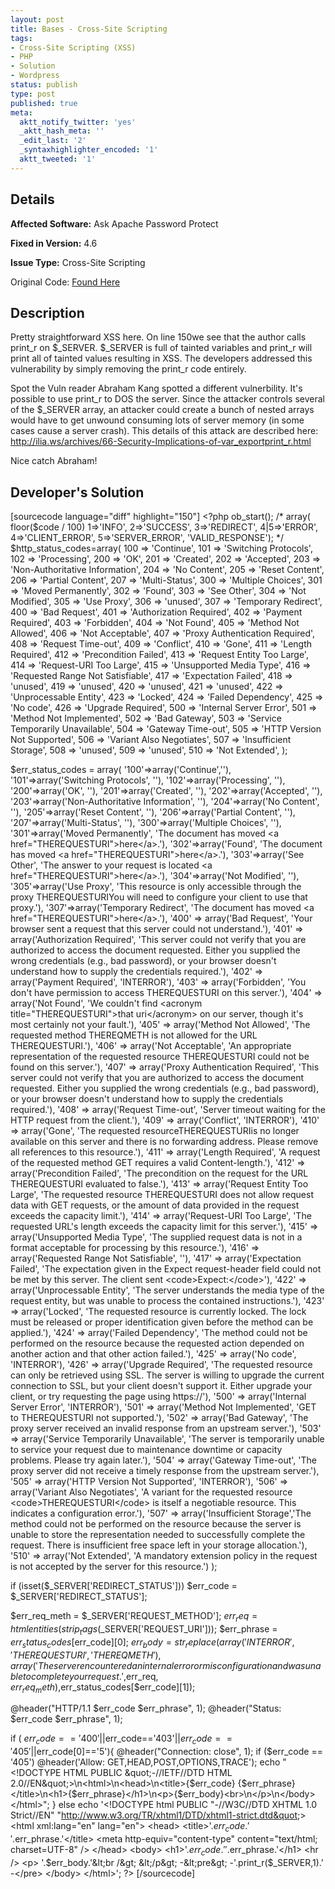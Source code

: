 ```yaml
---
layout: post
title: Bases - Cross-Site Scripting
tags:
- Cross-Site Scripting (XSS)
- PHP
- Solution
- Wordpress
status: publish
type: post
published: true
meta:
  aktt_notify_twitter: 'yes'
  _aktt_hash_meta: ''
  _edit_last: '2'
  _syntaxhighlighter_encoded: '1'
  aktt_tweeted: '1'
---
```

## Details
__Affected Software:__ Ask Apache Password Protect

__Fixed in Version:__  4.6

__Issue Type:__ Cross-Site Scripting

Original Code: <a href="http://spotthevuln.com/2011/04/bases/">Found Here</a>

## Description
Pretty straightforward XSS here. On line 150we see that the author calls print_r on $_SERVER. $_SERVER is full of tainted variables and print_r will print all of tainted values resulting in XSS. The developers addressed this vulnerability by simply removing the print_r code entirely.

Spot the Vuln reader Abraham Kang spotted a different vulnerbility. It's possible to use print_r to DOS the server. Since the attacker controls several of the $_SERVER array, an attacker could create a bunch of nested arrays would have to get unwound consuming lots of server memory (in some cases cause a server crash). This details of this attack are described here: http://ilia.ws/archives/66-Security-Implications-of-var_exportprint_r.html

Nice catch Abraham!

## Developer's Solution

[sourcecode language="diff" highlight="150"]
&lt;?php
ob_start();
/*
array( floor($code / 100)
 1=&gt;'INFO', 2=&gt;'SUCCESS', 3=&gt;'REDIRECT', 4|5=&gt;'ERROR', 4=&gt;'CLIENT_ERROR', 5=&gt;'SERVER_ERROR', 'VALID_RESPONSE');
*/
$http_status_codes=array(
        100 =&gt; 'Continue',
        101 =&gt; 'Switching Protocols',
        102 =&gt; 'Processing',
        200 =&gt; 'OK',
        201 =&gt; 'Created',
        202 =&gt; 'Accepted',
        203 =&gt; 'Non-Authoritative Information',
        204 =&gt; 'No Content',
        205 =&gt; 'Reset Content',
        206 =&gt; 'Partial Content',
        207 =&gt; 'Multi-Status',
        300 =&gt; 'Multiple Choices',
        301 =&gt; 'Moved Permanently',
        302 =&gt; 'Found',
        303 =&gt; 'See Other',
        304 =&gt; 'Not Modified',
        305 =&gt; 'Use Proxy',
        306 =&gt; 'unused',
        307 =&gt; 'Temporary Redirect',
        400 =&gt; 'Bad Request',
        401 =&gt; 'Authorization Required',
        402 =&gt; 'Payment Required',
        403 =&gt; 'Forbidden',
        404 =&gt; 'Not Found',
        405 =&gt; 'Method Not Allowed',
        406 =&gt; 'Not Acceptable',
        407 =&gt; 'Proxy Authentication Required',
        408 =&gt; 'Request Time-out',
        409 =&gt; 'Conflict',
        410 =&gt; 'Gone',
        411 =&gt; 'Length Required',
        412 =&gt; 'Precondition Failed',
        413 =&gt; 'Request Entity Too Large',
        414 =&gt; 'Request-URI Too Large',
        415 =&gt; 'Unsupported Media Type',
        416 =&gt; 'Requested Range Not Satisfiable',
        417 =&gt; 'Expectation Failed',
        418 =&gt; 'unused',
        419 =&gt; 'unused',
        420 =&gt; 'unused',
        421 =&gt; 'unused',
        422 =&gt; 'Unprocessable Entity',
        423 =&gt; 'Locked',
        424 =&gt; 'Failed Dependency',
        425 =&gt; 'No code',
        426 =&gt; 'Upgrade Required',
        500 =&gt; 'Internal Server Error',
        501 =&gt; 'Method Not Implemented',
        502 =&gt; 'Bad Gateway',
        503 =&gt; 'Service Temporarily Unavailable',
        504 =&gt; 'Gateway Time-out',
        505 =&gt; 'HTTP Version Not Supported',
        506 =&gt; 'Variant Also Negotiates',
        507 =&gt; 'Insufficient Storage',
        508 =&gt; 'unused',
        509 =&gt; 'unused',
        510 =&gt; 'Not Extended',
);

$err_status_codes = array(
'100'=&gt;array('Continue',''),
'101'=&gt;array('Switching Protocols', ''),
'102'=&gt;array('Processing',  ''),
'200'=&gt;array('OK', ''),
'201'=&gt;array('Created',  ''),
'202'=&gt;array('Accepted',  ''),
'203'=&gt;array('Non-Authoritative Information', ''),
'204'=&gt;array('No Content',  ''),
'205'=&gt;array('Reset Content',  ''),
'206'=&gt;array('Partial Content', ''),
'207'=&gt;array('Multi-Status',  ''),
'300'=&gt;array('Multiple Choices', ''),
'301'=&gt;array('Moved Permanently', 'The document has moved &lt;a href=&quot;THEREQUESTURI&quot;&gt;here&lt;/a&gt;.'),
'302'=&gt;array('Found', 'The document has moved &lt;a href=&quot;THEREQUESTURI&quot;&gt;here&lt;/a&gt;.'),
'303'=&gt;array('See Other',  'The answer to your request is located &lt;a href=&quot;THEREQUESTURI&quot;&gt;here&lt;/a&gt;.'),
'304'=&gt;array('Not Modified',  ''),
'305'=&gt;array('Use Proxy',  'This resource is only accessible through the proxy THEREQUESTURIYou will need to configure your client to use that proxy.'),
'307'=&gt;array('Temporary Redirect', 'The document has moved &lt;a href=&quot;THEREQUESTURI&quot;&gt;here&lt;/a&gt;.'),
'400' =&gt; array('Bad Request', 'Your browser sent a request that this server could not understand.'),
'401' =&gt; array('Authorization Required', 'This server could not verify that you are authorized to access the document requested. Either you supplied the wrong credentials (e.g., bad password), or your browser doesn\'t understand how to supply the credentials required.'),
'402' =&gt; array('Payment Required', 'INTERROR'),
'403' =&gt; array('Forbidden', 'You don\'t have permission to access THEREQUESTURI on this server.'),
'404' =&gt; array('Not Found', 'We couldn\'t find &lt;acronym title=&quot;THEREQUESTURI&quot;&gt;that uri&lt;/acronym&gt; on our server, though it\'s most certainly not your fault.'),
'405' =&gt; array('Method Not Allowed', 'The requested method THEREQMETH is not allowed for the URL THEREQUESTURI.'),
'406' =&gt; array('Not Acceptable', 'An appropriate representation of the requested resource THEREQUESTURI could not be found on this server.'),
'407' =&gt; array('Proxy Authentication Required', 'This server could not verify that you are authorized to access the document requested. Either you supplied the wrong credentials (e.g., bad password), or your browser doesn\'t understand how to supply the credentials required.'),
'408' =&gt; array('Request Time-out', 'Server timeout waiting for the HTTP request from the client.'),
'409' =&gt; array('Conflict', 'INTERROR'),
'410' =&gt; array('Gone', 'The requested resourceTHEREQUESTURIis no longer available on this server and there is no forwarding address. Please remove all references to this resource.'),
'411' =&gt; array('Length Required', 'A request of the requested method GET requires a valid Content-length.'),
'412' =&gt; array('Precondition Failed', 'The precondition on the request for the URL THEREQUESTURI evaluated to false.'),
'413' =&gt; array('Request Entity Too Large', 'The requested resource THEREQUESTURI does not allow request data with GET requests, or the amount of data provided in the request exceeds the capacity limit.'),
'414' =&gt; array('Request-URI Too Large', 'The requested URL\'s length exceeds the capacity limit for this server.'),
'415' =&gt; array('Unsupported Media Type', 'The supplied request data is not in a format acceptable for processing by this resource.'),
'416' =&gt; array('Requested Range Not Satisfiable', ''),
'417' =&gt; array('Expectation Failed', 'The expectation given in the Expect request-header field could not be met by this server. The client sent &lt;code&gt;Expect:&lt;/code&gt;'),
'422' =&gt; array('Unprocessable Entity', 'The server understands the media type of the request entity, but was unable to process the contained instructions.'),
'423' =&gt; array('Locked', 'The requested resource is currently locked. The lock must be released or proper identification given before the method can be applied.'),
'424' =&gt; array('Failed Dependency', 'The method could not be performed on the resource because the requested action depended on another action and that other action failed.'),
'425' =&gt; array('No code', 'INTERROR'),
'426' =&gt; array('Upgrade Required', 'The requested resource can only be retrieved using SSL. The server is willing to upgrade the current connection to SSL, but your client doesn\'t support it. Either upgrade your client, or try requesting the page using https://'),
'500' =&gt; array('Internal Server Error', 'INTERROR'),
'501' =&gt; array('Method Not Implemented', 'GET to THEREQUESTURI not supported.'),
'502' =&gt; array('Bad Gateway', 'The proxy server received an invalid response from an upstream server.'),
'503' =&gt; array('Service Temporarily Unavailable', 'The server is temporarily unable to service your request due to maintenance downtime or capacity problems. Please try again later.'),
'504' =&gt; array('Gateway Time-out', 'The proxy server did not receive a timely response from the upstream server.'),
'505' =&gt; array('HTTP Version Not Supported', 'INTERROR'),
'506' =&gt; array('Variant Also Negotiates', 'A variant for the requested resource &lt;code&gt;THEREQUESTURI&lt;/code&gt; is itself a negotiable resource. This indicates a configuration error.'),
'507' =&gt; array('Insufficient Storage','The method could not be performed on the resource because the server is unable to store the representation needed to successfully complete the request. There is insufficient free space left in your storage allocation.'),
'510' =&gt; array('Not Extended', 'A mandatory extension policy in the request is not accepted by the server for this resource.')
);

if (isset($_SERVER['REDIRECT_STATUS'])) $err_code = $_SERVER['REDIRECT_STATUS'];

$err_req_meth = $_SERVER['REQUEST_METHOD'];
$err_req = htmlentities(strip_tags($_SERVER['REQUEST_URI']));
$err_phrase = $err_status_codes[$err_code][0];
$err_body = str_replace(
 array('INTERROR', 'THEREQUESTURI', 'THEREQMETH'),
 array('The server encountered an internal error or misconfiguration and was unable to complete your request.',$err_req, $err_req_meth),$err_status_codes[$err_code][1]);

@header(&quot;HTTP/1.1 $err_code $err_phrase&quot;, 1);
@header(&quot;Status: $err_code $err_phrase&quot;, 1);

if ( $err_code=='400'||$err_code=='403'||$err_code=='405'||$err_code[0]=='5'){
 @header(&quot;Connection: close&quot;, 1);
 if ($err_code == '405') @header('Allow: GET,HEAD,POST,OPTIONS,TRACE');
 echo &quot;&lt;!DOCTYPE HTML PUBLIC \&quot;-//IETF//DTD HTML 2.0//EN\&quot;&gt;\n&lt;html&gt;\n&lt;head&gt;\n&lt;title&gt;{$err_code} {$err_phrase}&lt;/title&gt;\n&lt;h1&gt;{$err_phrase}&lt;/h1&gt;\n&lt;p&gt;{$err_body}&lt;br&gt;\n&lt;/p&gt;\n&lt;/body&gt;&lt;/html&gt;&quot;;
} else echo '&lt;!DOCTYPE html PUBLIC &quot;-//W3C//DTD XHTML 1.0 Strict//EN&quot;
       &quot;http://www.w3.org/TR/xhtml1/DTD/xhtml1-strict.dtd&quot;&gt;
&lt;html xml:lang=&quot;en&quot; lang=&quot;en&quot;&gt;
&lt;head&gt;
  &lt;title&gt;'.$err_code.' '.$err_phrase.'&lt;/title&gt;
  &lt;meta http-equiv=&quot;content-type&quot; content=&quot;text/html; charset=UTF-8&quot; /&gt;
&lt;/head&gt;
&lt;body&gt;
&lt;h1&gt;'.$err_code.' '.$err_phrase.'&lt;/h1&gt;
&lt;hr /&gt;
&lt;p&gt;
'.$err_body.'&lt;br /&gt;
&lt;/p&gt;
-&lt;pre&gt;
-'.print_r($_SERVER,1).'
-&lt;/pre&gt;
  &lt;/body&gt;
&lt;/html&gt;';
?&gt;
[/sourcecode]
